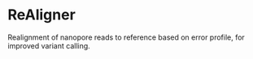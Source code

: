 # ReAligner

Realignment of nanopore reads to reference based on error profile, for improved variant calling.

